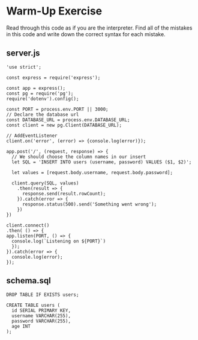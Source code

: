 # Warm-Up Exercise
Read through this code as if you are the interpreter. Find all of the mistakes in this code and write down the correct syntax for each mistake.

## server.js

```
'use strict';

const express = require('express');

const app = express();
const pg = require('pg');
require('dotenv').config();

const PORT = process.env.PORT || 3000;
// Declare the database url
const DATABASE_URL = process.env.DATABASE_URL;
const client = new pg.Client(DATABASE_URL);

// AddEventListener
client.on('error', (error) => {console.log(error)});

app.post('/', (request, response) => {
  // We should choose the column names in our insert
  let SQL = 'INSERT INTO users (username, password) VALUES ($1, $2)';

  let values = [request.body.username, request.body.password];
  
  client.query(SQL, values)
    .then(result => {
      response.send(result.rowCount);
    }).catch(error => {
      response.status(500).send('Something went wrong');
    })
})

client.connect()
.then( () => {
app.listen(PORT, () => {
  console.log(`Listening on ${PORT}`)
  });
}).catch(error => {
  console.log(error);
});

```

## schema.sql

```
DROP TABLE IF EXISTS users;

CREATE TABLE users (
  id SERIAL PRIMARY KEY, 
  username VARCHAR(255), 
  password VARCHAR(255),
  age INT
);
```
